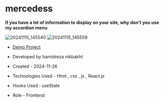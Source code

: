 # mercedess

**If you have a lot of information to display on your site, why don't you use my accordion menu**

![20241115_145540](https://github.com/user-attachments/assets/ddb167d0-ff87-4fa5-b18d-b50135c98414)
![20241115_145559](https://github.com/user-attachments/assets/e5d6a656-ff2a-43ca-acf4-3abdbfc4dbfd)


- [Demo Project](https://hamidrezanikbkht.github.io/mercedess/)

- Developed by hamidreza nikbakht

- Created - 2024-11-26

- Technologies Used - Html , css , js , React.js

- Hooks Used : useState 

- Role - Frontend



